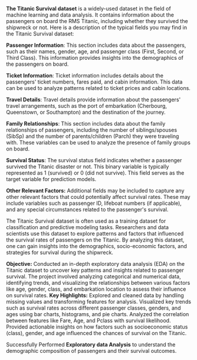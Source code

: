  **The Titanic Survival dataset** is a widely-used dataset in the field of machine learning and data analysis. It contains information about the passengers on board the RMS Titanic, including whether they survived the shipwreck or not. Here is a description of the typical fields you may find in the Titanic Survival dataset:

**Passenger Information**:
This section includes data about the passengers, such as their names, gender, age, and passenger class (First, Second, or Third Class). This information provides insights into the demographics of the passengers on board.

**Ticket Information**:
Ticket information includes details about the passengers' ticket numbers, fares paid, and cabin information. This data can be used to analyze patterns related to ticket prices and cabin locations.

**Travel Details**:
Travel details provide information about the passengers' travel arrangements, such as the port of embarkation (Cherbourg, Queenstown, or Southampton) and the destination of the journey.

**Family Relationships**:
This section includes data about the family relationships of passengers, including the number of siblings/spouses (SibSp) and the number of parents/children (Parch) they were traveling with. These variables can be used to analyze the presence of family groups on board.

**Survival Status**:
The survival status field indicates whether a passenger survived the Titanic disaster or not. This binary variable is typically represented as 1 (survived) or 0 (did not survive). This field serves as the target variable for prediction models.

**Other Relevant Factors:**
Additional fields may be included to capture any other relevant factors that could potentially affect survival rates. These may include variables such as passenger ID, lifeboat numbers (if applicable), and any special circumstances related to the passenger's survival.

The Titanic Survival dataset is often used as a training dataset for classification and predictive modeling tasks. Researchers and data scientists use this dataset to explore patterns and factors that influenced the survival rates of passengers on the Titanic. By analyzing this dataset, one can gain insights into the demographics, socio-economic factors, and strategies for survival during the shipwreck.

**Objective:**
Conducted an in-depth exploratory data analysis (EDA) on the Titanic dataset to uncover key patterns and insights related to passenger survival. The project involved analyzing categorical and numerical data, identifying trends, and visualizing the relationships between various factors like age, gender, class, and embarkation location to assess their influence on survival rates.
**Key Highlights:**
Explored and cleaned data by handling missing values and transforming features for analysis.
Visualized key trends such as survival rates across different passenger classes, genders, and ages using bar charts, histograms, and pie charts.
Analyzed the correlation between features like Fare, Age, and Pclass with survival likelihood.
Provided actionable insights on how factors such as socioeconomic status (class), gender, and age influenced the chances of survival on the Titanic.

Successfully Performed **Exploratory data Analysis** to understand the demographic composition of passengers and their survival outcomes.
